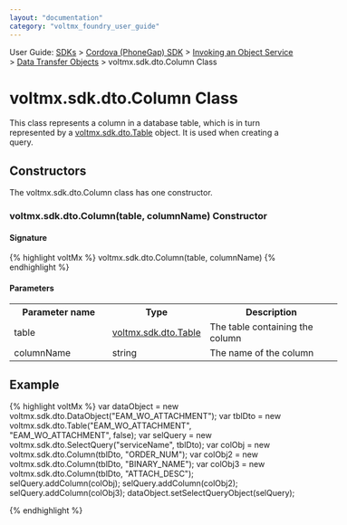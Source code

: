 ```yaml
---
layout: "documentation"
category: "voltmx_foundry_user_guide"
---
```

                              

User Guide: [SDKs](../../Foundry_SDKs.html) > [Cordova (PhoneGap) SDK](../Installing_PhoneGap_SDK.html) > [Invoking an Object Service](Objects_API_Reference.html) > [Data Transfer Objects](Data_Transfer_Objects.html) > voltmx.sdk.dto.Column Class

voltmx.sdk.dto.Column Class
=========================

This class represents a column in a database table, which is in turn represented by a [voltmx.sdk.dto.Table](voltmx.sdk.dto.Table_Class.html) object. It is used when creating a query.

Constructors
------------

The voltmx.sdk.dto.Column class has one constructor.

### voltmx.sdk.dto.Column(table, columnName) Constructor

#### Signature

{% highlight voltMx %} voltmx.sdk.dto.Column(table, columnName)
{% endhighlight %}

#### Parameters

<table style="width: 579px;mc-table-style: url('../../Resources/TableStyles/Basic.css');" class="TableStyle-Basic" cellspacing="0"><colgroup><col style="width: 183px;" class="TableStyle-Basic-Column-Column1"> <col class="TableStyle-Basic-Column-Column1" style="width: 144px;"> <col class="TableStyle-Basic-Column-Column1" style="width: 254px;"></colgroup><tbody><tr class="TableStyle-Basic-Body-Body1"><th class="TableStyle-Basic-BodyE-Column1-Body1">Parameter name</th><th class="TableStyle-Basic-BodyE-Column1-Body1">Type</th><th class="TableStyle-Basic-BodyD-Column1-Body1">Description</th></tr><tr class="TableStyle-Basic-Body-Body1"><td class="TableStyle-Basic-BodyE-Column1-Body1">table</td><td class="TableStyle-Basic-BodyE-Column1-Body1"><a href="voltmx.sdk.dto.Table_Class.html">voltmx.sdk.dto.Table</a></td><td class="TableStyle-Basic-BodyD-Column1-Body1">The table containing the column</td></tr><tr class="TableStyle-Basic-Body-Body1"><td class="TableStyle-Basic-BodyB-Column1-Body1">columnName</td><td class="TableStyle-Basic-BodyB-Column1-Body1">string</td><td class="TableStyle-Basic-BodyA-Column1-Body1">The name of the column</td></tr></tbody></table>

Example
-------

{% highlight voltMx %} var dataObject = new voltmx.sdk.dto.DataObject("EAM_WO_ATTACHMENT");
var tblDto = new voltmx.sdk.dto.Table("EAM_WO_ATTACHMENT", "EAM_WO_ATTACHMENT", false);
var selQuery = new voltmx.sdk.dto.SelectQuery("serviceName", tblDto);
var colObj = new voltmx.sdk.dto.Column(tblDto, "ORDER_NUM");
var colObj2 = new voltmx.sdk.dto.Column(tblDto, "BINARY_NAME");
var colObj3 = new voltmx.sdk.dto.Column(tblDto, "ATTACH_DESC");
selQuery.addColumn(colObj);
selQuery.addColumn(colObj2);
selQuery.addColumn(colObj3);
dataObject.setSelectQueryObject(selQuery);  

{% endhighlight %}
